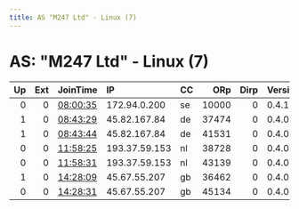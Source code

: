 ```yaml
---
title: AS "M247 Ltd" - Linux (7)
---
```


# AS: "M247 Ltd" - Linux (7)

|   Up |   Ext | JoinTime                                                                                            | IP            | CC   |   ORp |   Dirp | Version   | Contact   | Nickname   |   eFamMembers |
|-----:|------:|:----------------------------------------------------------------------------------------------------|:--------------|:-----|------:|-------:|:----------|:----------|:-----------|--------------:|
|    0 |     0 | [08:00:35](https://metrics.torproject.org/rs.html#details/2DC73FF80D123FFD16E08AEA2A1A37D2F25CCDE5) | 172.94.0.200  | se   | 10000 |      0 | 0.4.1.5   | None      | Brexit     |             1 |
|    1 |     0 | [08:43:29](https://metrics.torproject.org/rs.html#details/0513DF2A1CF882631B98B64194349194A9BB3911) | 45.82.167.84  | de   | 37474 |      0 | 0.4.0.5   | None      | Unnamed    |             1 |
|    1 |     0 | [08:43:44](https://metrics.torproject.org/rs.html#details/3A65D7E0FA8FC92AF99FB54CD8CA3276FBA33F03) | 45.82.167.84  | de   | 41531 |      0 | 0.4.0.5   | None      | Unnamed    |             1 |
|    0 |     0 | [11:58:25](https://metrics.torproject.org/rs.html#details/F7F1730BBAF61625B0F8BFAB4EEC6ED94779A9D4) | 193.37.59.153 | nl   | 38728 |      0 | 0.4.0.5   | None      | Unnamed    |             1 |
|    0 |     0 | [11:58:31](https://metrics.torproject.org/rs.html#details/B5B8F869FEC64F88934ED47139735BCEFE9F5633) | 193.37.59.153 | nl   | 43139 |      0 | 0.4.0.5   | None      | Unnamed    |             1 |
|    1 |     0 | [14:28:09](https://metrics.torproject.org/rs.html#details/8AB764DB091FE1B7EE4EFAF9A3A9370578CED91F) | 45.67.55.207  | gb   | 36462 |      0 | 0.4.0.5   | None      | Unnamed    |             1 |
|    0 |     0 | [14:28:31](https://metrics.torproject.org/rs.html#details/A28BC0D7836B15D21B362D695CE72CED17A0DBE6) | 45.67.55.207  | gb   | 45134 |      0 | 0.4.0.5   | None      | Unnamed    |             1 |
